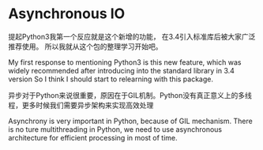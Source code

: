 # Asynchronous IO

提起Python3我第一个反应就是这个新增的功能， 在3.4引入标准库后被大家广泛推荐使用。
所以我就从这个包的整理学习开始吧。

My first response to mentioning Python3 is this new feature, which was widely 
recommended after introducing into the standard library in 3.4 version
So I think I should start to relearning with this package.

异步对于Python来说很重要，原因在于GIL机制。Python没有真正意义上的多线程，更多时候我们需要异步架构来实现高效处理

Asynchrony is very important in Python, because of GIL mechanism. There is no ture multithreading in Python,
we need to use asynchronous architecture for efficient processing in most of time.